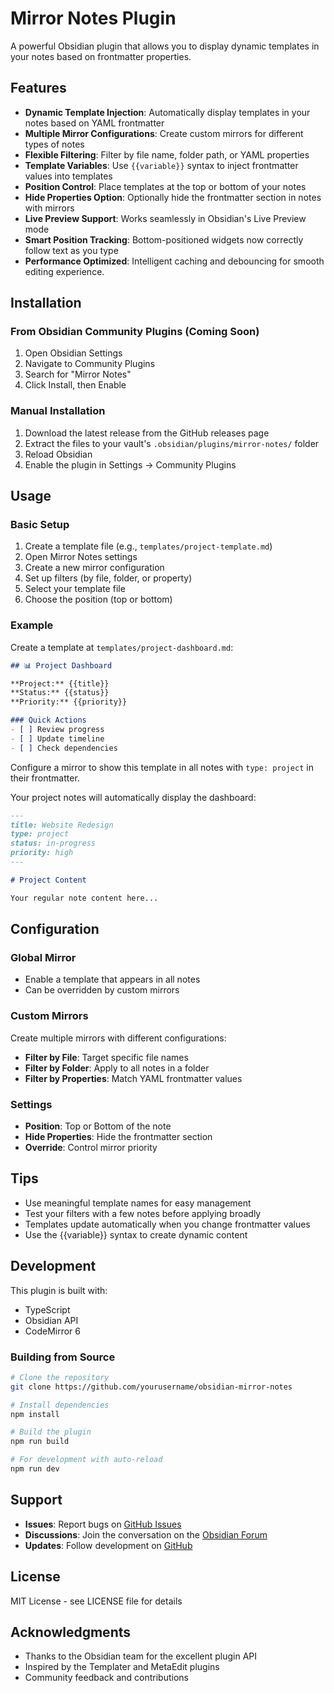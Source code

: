 # Mirror Notes Plugin

A powerful Obsidian plugin that allows you to display dynamic templates in your notes based on frontmatter properties.

## Features

- **Dynamic Template Injection**: Automatically display templates in your notes based on YAML frontmatter
- **Multiple Mirror Configurations**: Create custom mirrors for different types of notes
- **Flexible Filtering**: Filter by file name, folder path, or YAML properties
- **Template Variables**: Use `{{variable}}` syntax to inject frontmatter values into templates
- **Position Control**: Place templates at the top or bottom of your notes
- **Hide Properties Option**: Optionally hide the frontmatter section in notes with mirrors
- **Live Preview Support**: Works seamlessly in Obsidian's Live Preview mode
- **Smart Position Tracking**: Bottom-positioned widgets now correctly follow text as you type
- **Performance Optimized**: Intelligent caching and debouncing for smooth editing experience.

## Installation

### From Obsidian Community Plugins (Coming Soon)
1. Open Obsidian Settings
2. Navigate to Community Plugins
3. Search for "Mirror Notes"
4. Click Install, then Enable

### Manual Installation
1. Download the latest release from the GitHub releases page
2. Extract the files to your vault's `.obsidian/plugins/mirror-notes/` folder
3. Reload Obsidian
4. Enable the plugin in Settings → Community Plugins

## Usage

### Basic Setup

1. Create a template file (e.g., `templates/project-template.md`)
2. Open Mirror Notes settings
3. Create a new mirror configuration
4. Set up filters (by file, folder, or property)
5. Select your template file
6. Choose the position (top or bottom)

### Example

Create a template at `templates/project-dashboard.md`:
```markdown
## 📊 Project Dashboard

**Project:** {{title}}
**Status:** {{status}}
**Priority:** {{priority}}

### Quick Actions
- [ ] Review progress
- [ ] Update timeline
- [ ] Check dependencies
```

Configure a mirror to show this template in all notes with `type: project` in their frontmatter.

Your project notes will automatically display the dashboard:
```markdown
---
title: Website Redesign
type: project
status: in-progress
priority: high
---

# Project Content

Your regular note content here...
```

## Configuration

### Global Mirror
- Enable a template that appears in all notes
- Can be overridden by custom mirrors

### Custom Mirrors
Create multiple mirrors with different configurations:
- **Filter by File**: Target specific file names
- **Filter by Folder**: Apply to all notes in a folder
- **Filter by Properties**: Match YAML frontmatter values

### Settings
- **Position**: Top or Bottom of the note
- **Hide Properties**: Hide the frontmatter section
- **Override**: Control mirror priority

## Tips

- Use meaningful template names for easy management
- Test your filters with a few notes before applying broadly
- Templates update automatically when you change frontmatter values
- Use the {{variable}} syntax to create dynamic content

## Development

This plugin is built with:
- TypeScript
- Obsidian API
- CodeMirror 6

### Building from Source
```bash
# Clone the repository
git clone https://github.com/yourusername/obsidian-mirror-notes

# Install dependencies
npm install

# Build the plugin
npm run build

# For development with auto-reload
npm run dev
```

## Support

- **Issues**: Report bugs on [GitHub Issues](https://github.com/yourusername/obsidian-mirror-notes/issues)
- **Discussions**: Join the conversation on the [Obsidian Forum](https://forum.obsidian.md)
- **Updates**: Follow development on [GitHub](https://github.com/yourusername/obsidian-mirror-notes)

## License

MIT License - see LICENSE file for details

## Acknowledgments

- Thanks to the Obsidian team for the excellent plugin API
- Inspired by the Templater and MetaEdit plugins
- Community feedback and contributions